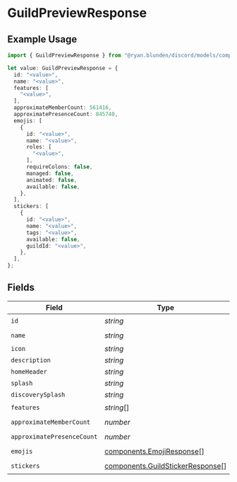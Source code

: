 # GuildPreviewResponse

## Example Usage

```typescript
import { GuildPreviewResponse } from "@ryan.blunden/discord/models/components";

let value: GuildPreviewResponse = {
  id: "<value>",
  name: "<value>",
  features: [
    "<value>",
  ],
  approximateMemberCount: 561416,
  approximatePresenceCount: 845740,
  emojis: [
    {
      id: "<value>",
      name: "<value>",
      roles: [
        "<value>",
      ],
      requireColons: false,
      managed: false,
      animated: false,
      available: false,
    },
  ],
  stickers: [
    {
      id: "<value>",
      name: "<value>",
      tags: "<value>",
      available: false,
      guildId: "<value>",
    },
  ],
};
```

## Fields

| Field                                                                                | Type                                                                                 | Required                                                                             | Description                                                                          |
| ------------------------------------------------------------------------------------ | ------------------------------------------------------------------------------------ | ------------------------------------------------------------------------------------ | ------------------------------------------------------------------------------------ |
| `id`                                                                                 | *string*                                                                             | :heavy_check_mark:                                                                   | N/A                                                                                  |
| `name`                                                                               | *string*                                                                             | :heavy_check_mark:                                                                   | N/A                                                                                  |
| `icon`                                                                               | *string*                                                                             | :heavy_minus_sign:                                                                   | N/A                                                                                  |
| `description`                                                                        | *string*                                                                             | :heavy_minus_sign:                                                                   | N/A                                                                                  |
| `homeHeader`                                                                         | *string*                                                                             | :heavy_minus_sign:                                                                   | N/A                                                                                  |
| `splash`                                                                             | *string*                                                                             | :heavy_minus_sign:                                                                   | N/A                                                                                  |
| `discoverySplash`                                                                    | *string*                                                                             | :heavy_minus_sign:                                                                   | N/A                                                                                  |
| `features`                                                                           | *string*[]                                                                           | :heavy_check_mark:                                                                   | N/A                                                                                  |
| `approximateMemberCount`                                                             | *number*                                                                             | :heavy_check_mark:                                                                   | N/A                                                                                  |
| `approximatePresenceCount`                                                           | *number*                                                                             | :heavy_check_mark:                                                                   | N/A                                                                                  |
| `emojis`                                                                             | [components.EmojiResponse](../../models/components/emojiresponse.md)[]               | :heavy_check_mark:                                                                   | N/A                                                                                  |
| `stickers`                                                                           | [components.GuildStickerResponse](../../models/components/guildstickerresponse.md)[] | :heavy_check_mark:                                                                   | N/A                                                                                  |